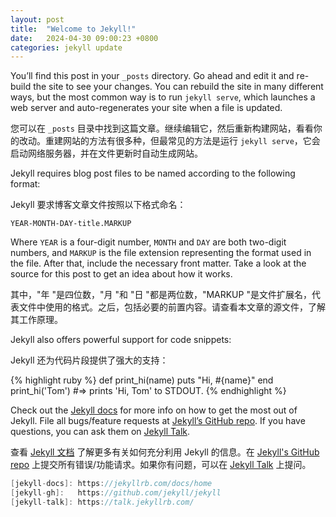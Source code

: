 ```yaml
---
layout: post
title:  "Welcome to Jekyll!"
date:   2024-04-30 09:00:23 +0800
categories: jekyll update
---
```

You’ll find this post in your `_posts` directory. Go ahead and edit it and re-build the site to see your changes. You can rebuild the site in many different ways, but the most common way is to run `jekyll serve`, which launches a web server and auto-regenerates your site when a file is updated.

您可以在 `_posts` 目录中找到这篇文章。继续编辑它，然后重新构建网站，看看你的改动。重建网站的方法有很多种，但最常见的方法是运行 `jekyll serve`，它会启动网络服务器，并在文件更新时自动生成网站。

Jekyll requires blog post files to be named according to the following format:

Jekyll 要求博客文章文件按照以下格式命名：

`YEAR-MONTH-DAY-title.MARKUP`


Where `YEAR` is a four-digit number, `MONTH` and `DAY` are both two-digit numbers, and `MARKUP` is the file extension representing the format used in the file. After that, include the necessary front matter. Take a look at the source for this post to get an idea about how it works.

其中，"年 "是四位数，"月 "和 "日 "都是两位数，"MARKUP "是文件扩展名，代表文件中使用的格式。之后，包括必要的前置内容。请查看本文章的源文件，了解其工作原理。

Jekyll also offers powerful support for code snippets:

Jekyll 还为代码片段提供了强大的支持：

{% highlight ruby %}
def print_hi(name)
  puts "Hi, #{name}"
end
print_hi('Tom')
#=> prints 'Hi, Tom' to STDOUT.
{% endhighlight %}



Check out the [Jekyll docs][jekyll-docs] for more info on how to get the most out of Jekyll. File all bugs/feature requests at [Jekyll’s GitHub repo][jekyll-gh]. If you have questions, you can ask them on [Jekyll Talk][jekyll-talk].

查看 [Jekyll 文档][jekyll-docs] 了解更多有关如何充分利用 Jekyll 的信息。在 [Jekyll's GitHub repo][jekyll-gh] 上提交所有错误/功能请求。如果你有问题，可以在 [Jekyll Talk][jekyll-talk] 上提问。

```c
[jekyll-docs]: https://jekyllrb.com/docs/home
[jekyll-gh]:   https://github.com/jekyll/jekyll
[jekyll-talk]: https://talk.jekyllrb.com/
```
[jekyll-docs]: https://jekyllrb.com/docs/home
[jekyll-gh]:   https://github.com/jekyll/jekyll
[jekyll-talk]: https://talk.jekyllrb.com/

